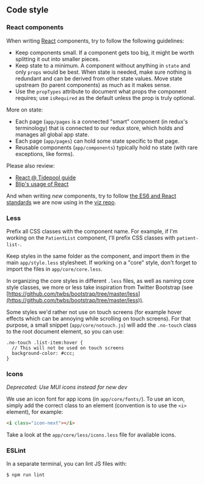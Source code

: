 ## Code style

### React components

When writing [React](http://facebook.github.io/react) components, try to follow the following guidelines:

- Keep components small. If a component gets too big, it might be worth splitting it out into smaller pieces.
- Keep state to a minimum. A component without anything in `state` and only `props` would be best. When state is needed, make sure nothing is redundant and can be derived from other state values. Move state upstream (to parent components) as much as it makes sense.
- Use the `propTypes` attribute to document what props the component requires; use `isRequired` as the default unless the prop is truly optional.

More on state:
- Each page (`app/pages` is a connected "smart" component (in redux's terminology) that is connected to our redux store, which holds and manages all global app state.
- Each page (`app/pages`) can hold some state specific to that page.
- Reusable components (`app/components`) typically hold no state (with rare exceptions, like forms).

Please also review:

- [React @ Tidepool guide](http://developer.tidepool.io/docs/front-end/react/index.html 'Tidepool developer portal: React @ Tidepool')
- [Blip's usage of React](./React.md)

And when writing *new* components, try to follow [the ES6 and React standards](http://developer.tidepool.io/viz/docs/CodeStyle.html 'viz docs: code style') we are now using in the [viz repo](https://github.com/tidepool-org/viz 'GitHub: viz').

### Less

Prefix all CSS classes with the component name. For example, if I'm working on the `PatientList` component, I'll prefix CSS classes with `patient-list-`.

Keep styles in the same folder as the component, and import them in the main `app/style.less` stylesheet. If working on a "core" style, don't forget to import the files in `app/core/core.less`.

In organizing the core styles in different `.less` files, as well as naming core style classes, we more or less take inspiration from Twitter Bootstrap (see [https://github.com/twbs/bootstrap/tree/master/less](https://github.com/twbs/bootstrap/tree/master/less)).

Some styles we'd rather not use on touch screens (for example hover effects which can be annoying while scrolling on touch screens). For that purpose, a small snippet (`app/core/notouch.js`) will add the `.no-touch` class to the root document element, so you can use:

```less
.no-touch .list-item:hover {
  // This will not be used on touch screens
  background-color: #ccc;
}
```

### Icons
_Deprecated: Use MUI icons instead for new dev_

We use an icon font for app icons (in `app/core/fonts/`). To use an icon, simply add the correct class to an element (convention is to use the `<i>` element), for example:

```html
<i class="icon-next"></i>
```

Take a look at the `app/core/less/icons.less` file for available icons.

### ESLint

In a separate terminal, you can lint JS files with:

```bash
$ npm run lint
```
